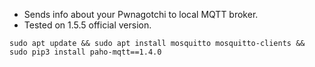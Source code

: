  - Sends info about your Pwnagotchi to local MQTT broker. 
 - Tested on 1.5.5 official version.

```
sudo apt update && sudo apt install mosquitto mosquitto-clients && sudo pip3 install paho-mqtt==1.4.0
```